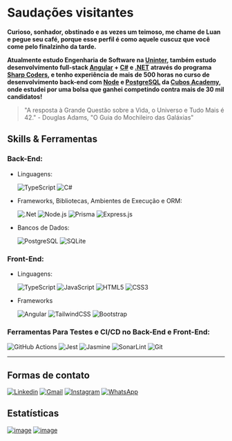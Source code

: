  # **Saudações visitantes**

**Curioso, sonhador, obstinado e as vezes um teimoso, me chame de Luan e pegue seu café, porque esse perfil é como aquele cuscuz que você come pelo finalzinho da tarde.** 

**Atualmente estudo Engenharia de Software na [Uninter](https://www.uninter.com/), também estudo desenvolvimento full-stack [Angular](https://angular.dev/) + [C#](https://learn.microsoft.com/en-us/dotnet/csharp/) e [.NET](https://dotnet.microsoft.com/pt-br/) através do programa [Sharp Coders](https://imatech.io/programas/sharp-coders), e tenho experiência de mais de 500 horas no curso de desenvolvimento back-end com [Node](https://nodejs.org/en) e [PostgreSQL](https://www.postgresql.org/) da [Cubos Academy](https://cubos.academy/), onde estudei por uma bolsa que ganhei competindo contra mais de 30 mil candidatos!**


> "A resposta à Grande Questão sobre a Vida, o Universo e Tudo Mais é 42." - Douglas Adams, "O Guia do Mochileiro das Galáxias"


## Skills & Ferramentas

### **Back-End:**

- Linguagens:

  ![TypeScript](https://img.shields.io/badge/TypeScript-007ACC?style=for-the-badge&logo=typescript&logoColor=white)
  ![C#](https://img.shields.io/badge/c%23-%23239120.svg?style=for-the-badge&logo=c-sharp&logoColor=white)

- Frameworks, Bibliotecas, Ambientes de Execução e ORM:

  ![.Net](https://img.shields.io/badge/.NET-5C2D91?style=for-the-badge&logo=.net&logoColor=white)
  ![Node.js](https://img.shields.io/badge/Node%20js-339933?style=for-the-badge&logo=nodedotjs&logoColor=white)
  ![Prisma](https://img.shields.io/badge/Prisma-3982CE?style=for-the-badge&logo=Prisma&logoColor=white)
  ![Express.js](https://img.shields.io/badge/Express%20js-d9c008?style=for-the-badge&logo=express&logoColor=000000)

- Bancos de Dados:

  ![PostgreSQL](https://img.shields.io/badge/PostgreSQL-316192?style=for-the-badge&logo=postgresql&logoColor=white)
  ![SQLite](https://img.shields.io/badge/sqlite-%2307405e.svg?style=for-the-badge&logo=sqlite&logoColor=white)

### **Front-End:**

- Linguagens:

  ![TypeScript](https://img.shields.io/badge/TypeScript-007ACC?style=for-the-badge&logo=typescript&logoColor=white)
  ![JavaScript](https://img.shields.io/badge/JavaScript-323330?style=for-the-badge&logo=javascript&logoColor=F7DF1E)
  ![HTML5](https://img.shields.io/badge/HTML5-E34F26?style=for-the-badge&logo=html5&logoColor=white)
  ![CSS3](https://img.shields.io/badge/CSS3-1572B6?style=for-the-badge&logo=css3&logoColor=white)

- Frameworks

  ![Angular](https://img.shields.io/badge/angular-%23DD0031.svg?style=for-the-badge&logo=angular&logoColor=white)
  ![TailwindCSS](https://img.shields.io/badge/tailwindcss-%2338B2AC.svg?style=for-the-badge&logo=tailwind-css&logoColor=white)
  ![Bootstrap](https://img.shields.io/badge/bootstrap-%238511FA.svg?style=for-the-badge&logo=bootstrap&logoColor=white)



### **Ferramentas Para Testes e CI/CD no Back-End e Front-End:**

![GitHub Actions](https://img.shields.io/badge/github%20actions-%232671E5.svg?style=for-the-badge&logo=githubactions&logoColor=white)
![Jest](https://img.shields.io/badge/-jest-%23C21325?style=for-the-badge&logo=jest&logoColor=white)
![Jasmine](https://img.shields.io/badge/-Jasmine-%238A4182?style=for-the-badge&logo=Jasmine&logoColor=white)
![SonarLint](https://img.shields.io/badge/SonarLint-CB2029?style=for-the-badge&logo=SONARLINT&logoColor=white)
![Git](https://img.shields.io/badge/GIT-E44C30?style=for-the-badge&logo=git&logoColor=white)

---

## **Formas de contato**

[![Linkedin](https://img.shields.io/badge/LinkedIn-0077B5?style=for-the-badge&logo=linkedin&logoColor=white)](https://www.linkedin.com/in/luan-o-dev/)
[![Gmail](https://img.shields.io/badge/Gmail-D14836?style=for-the-badge&logo=gmail&logoColor=white)](mailto:firminocharlys@gmail.com)
[![Instagram](https://img.shields.io/badge/Instagram-E4405F?style=for-the-badge&logo=instagram&logoColor=white)](https://www.instagram.com/luan_charlyslf/)
[![WhatsApp](https://img.shields.io/badge/WhatsApp-25D366?style=for-the-badge&logo=whatsapp&logoColor=white)](https://wa.me/qr/XJOXBJKDV57CJ1)

## Estatísticas

[![image](https://github-readme-stats.vercel.app/api/top-langs/?username=LuanCLF&layout=pie)](https://github.com/LuanCLF)
[![image](https://github-profile-summary-cards.vercel.app/api/cards/profile-details?username=LuanCLF&theme=nord_dark)](https://github.com/LuanCLF)
